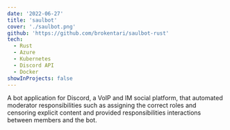 ```yaml
---
date: '2022-06-27'
title: 'saulbot'
cover: './saulbot.png'
github: 'https://github.com/brokentari/saulbot-rust'
tech:
  - Rust
  - Azure
  - Kubernetes
  - Discord API
  - Docker
showInProjects: false
---
```


A bot application for Discord, a VoIP and IM social platform, that automated moderator responsibilities such as assigning the correct roles and censoring explicit content and provided responsibilities interactions between members and the bot.
